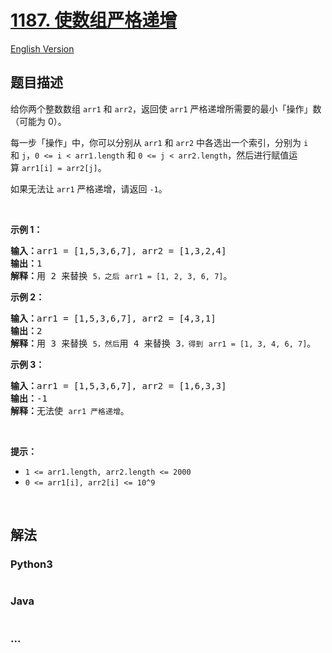 # [1187. 使数组严格递增](https://leetcode-cn.com/problems/make-array-strictly-increasing)

[English Version](https://github.com/yanglr/leetcode-ac/blob/master/assets/1100-1199/1187.Make%20Array%20Strictly%20Increasing/README_EN.md)

## 题目描述

<!-- 这里写题目描述 -->

<p>给你两个整数数组&nbsp;<code>arr1</code> 和 <code>arr2</code>，返回使&nbsp;<code>arr1</code>&nbsp;严格递增所需要的最小「操作」数（可能为 0）。</p>

<p>每一步「操作」中，你可以分别从 <code>arr1</code> 和 <code>arr2</code> 中各选出一个索引，分别为&nbsp;<code>i</code> 和&nbsp;<code>j</code>，<code>0 &lt;=&nbsp;i &lt; arr1.length</code>&nbsp;和&nbsp;<code>0 &lt;= j &lt; arr2.length</code>，然后进行赋值运算&nbsp;<code>arr1[i] = arr2[j]</code>。</p>

<p>如果无法让&nbsp;<code>arr1</code>&nbsp;严格递增，请返回&nbsp;<code>-1</code>。</p>

<p>&nbsp;</p>

<p><strong>示例 1：</strong></p>

<pre><strong>输入：</strong>arr1 = [1,5,3,6,7], arr2 = [1,3,2,4]
<strong>输出：</strong>1
<strong>解释：</strong>用 2 来替换 <code>5，之后</code> <code>arr1 = [1, 2, 3, 6, 7]</code>。
</pre>

<p><strong>示例 2：</strong></p>

<pre><strong>输入：</strong>arr1 = [1,5,3,6,7], arr2 = [4,3,1]
<strong>输出：</strong>2
<strong>解释：</strong>用 3 来替换 <code>5，然后</code>用 4 来替换 3<code>，得到</code> <code>arr1 = [1, 3, 4, 6, 7]</code>。
</pre>

<p><strong>示例&nbsp;3：</strong></p>

<pre><strong>输入：</strong>arr1 = [1,5,3,6,7], arr2 = [1,6,3,3]
<strong>输出：</strong>-1
<strong>解释：</strong>无法使 <code>arr1 严格递增</code>。</pre>

<p>&nbsp;</p>

<p><strong>提示：</strong></p>

<ul>
	<li><code>1 &lt;= arr1.length, arr2.length &lt;= 2000</code></li>
	<li><code>0 &lt;= arr1[i], arr2[i] &lt;= 10^9</code></li>
</ul>

<p>&nbsp;</p>


## 解法

<!-- 这里可写通用的实现逻辑 -->

<!-- tabs:start -->

### **Python3**

<!-- 这里可写当前语言的特殊实现逻辑 -->

```python

```

### **Java**

<!-- 这里可写当前语言的特殊实现逻辑 -->

```java

```

### **...**

```

```

<!-- tabs:end -->
